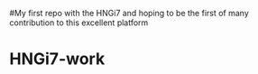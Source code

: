 #My first repo with the HNGi7 and hoping to be the first of 
many contribution to this excellent platform
# HNGi7-work
